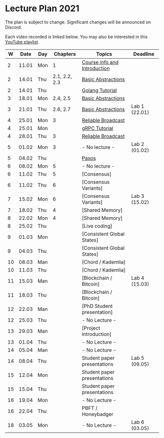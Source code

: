 # Lecture Plan 2021

The plan is subject to change. Significant changes will be announced on Discord.

Each video recorded is linked below.
You may also be interested in this [YouTube playlist](https://www.youtube.com/watch?v=pKFfy_T5e94&list=PLbFbN_bRUfk2dNaP_yU5VLNfZa5QzkOSu&ab_channel=RacinNygaard).

| W   | Date  | Day | Chapters      | Topics                            | Deadline      |
| --- | ----- | --- | ------------- | --------------------------------- | ------------- |
| 2   | 11.01 | Mon | 1             | [Course info and Introduction][1] |               |
| 2   | 14.01 | Thu | 2.1, 2.2, 2.3 | [Basic Abstractions][2]           |               |
| 2   | 14.01 | Thu |               | [Golang Tutorial][3]              |               |
| 3   | 18.01 | Mon | 2.4, 2.5      | [Basic Abstractions][4]           |               |
| 3   | 21.01 | Thu | 2.6, 2.7      | [Basic Abstractions][5]           | Lab 1 (22.01) |
| 4   | 25.01 | Mon | 3             | [Reliable Broadcast][6]           |               |
| 4   | 25.01 | Mon |               | [gRPC Tutorial][7]                |               |
| 4   | 28.01 | Thu | 3             | [Reliable Broadcast][8]           |               |
| 5   | 01.02 | Mon | 3             | - No lecture -                    | Lab 2 (01.02) |
| 5   | 04.02 | Thu |               | [Paxos][9]                        |               |
| 6   | 08.02 | Mon | 5             | - No lecture -                    |               |
| 6   | 11.02 | Thu | 5             | [Consensus]                       |               |
| 6   | 11.02 | Thu | 6             | [Consensus Variants]              |               |
| 7   | 15.02 | Mon | 6             | [Consensus Variants]              | Lab 3 (15.02) |
| 7   | 18.02 | Thu | 4             | [Shared Memory]                   |               |
| 8   | 22.02 | Mon | 4             | [Shared Memory]                   |               |
| 8   | 25.02 | Thu |               | [Live coding]                     |               |
| 9   | 01.03 | Mon |               | [Consistent Global States]        |               |
| 9   | 04.03 | Thu |               | [Consistent Global States]        |               |
| 10  | 08.03 | Man |               | [Chord / Kademlia]                |               |
| 10  | 11.03 | Thu |               | [Chord / Kademlia]                |               |
| 11  | 15.03 | Man |               | [Blockchain / Bitcoin]            | Lab 4 (15.03) |
| 11  | 18.03 | Thu |               | [Blockchain / Bitcoin]            |               |
| 12  | 22.03 | Man |               | [PhD Student presentation]        |               |
| 12  | 25.03 | Thu |               | - No Lecture -                    |               |
| 13  | 29.03 | Man |               | [Project introduction]            |               |
| 13  | 01.04 | Thu |               | - No Lecture -                    |               |
| 14  | 05.04 | Man |               | - No Lecture -                    |               |
| 14  | 08.04 | Thu |               | Student paper presentations       | Lab 5 (09.05) |
| 15  | 12.04 | Mon |               | Student paper presentations       |               |
| 15  | 15.04 | Thu |               | Student paper presentations       |               |
| 16  | 19.04 | Mon |               | - No Lecture -                    |               |
| 16  | 22.04 | Thu |               | PBFT / Honeybadger                |               |
| 18  | 03.05 | Mon |               | - No Lecture -                    | Lab 6 (03.05) |


[1]: https://www.youtube.com/watch?v=pKFfy_T5e94
[2]: https://www.youtube.com/watch?v=IDbbXseYaPc
[3]: https://www.youtube.com/watch?v=IDbbXseYaPc&t=3200
[4]: https://www.youtube.com/watch?v=MqAw0sbwtwE
[5]: https://www.youtube.com/watch?v=xlKvYU79qfU
[6]: https://youtu.be/5SzLIBYJSaI&t=1875
[7]: https://www.youtube.com/watch?v=5SzLIBYJSaI
[8]: https://www.youtube.com/watch?v=UDEVE0XSBSw
[9]: https://www.youtube.com/watch?v=2J-SZqEizDU

